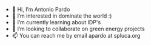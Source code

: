 - 👋 Hi, I’m Antonio Pardo
- 👀 I’m interested in dominate the world :)
- 🌱 I’m currently learning about IDP's
- 💞️ I’m looking to collaborate on green energy projects
- 📫 You can reach me by email apardo at spluca.org

<!---
antpard/antpard is a ✨ special ✨ repository because its `README.md` (this file) appears on your GitHub profile.
You can click the Preview link to take a look at your changes.
--->
